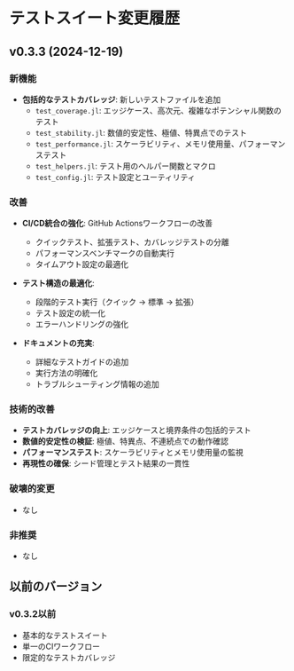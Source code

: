 # テストスイート変更履歴

## v0.3.3 (2024-12-19)

### 新機能
- **包括的なテストカバレッジ**: 新しいテストファイルを追加
  - `test_coverage.jl`: エッジケース、高次元、複雑なポテンシャル関数のテスト
  - `test_stability.jl`: 数値的安定性、極値、特異点でのテスト
  - `test_performance.jl`: スケーラビリティ、メモリ使用量、パフォーマンステスト
  - `test_helpers.jl`: テスト用のヘルパー関数とマクロ
  - `test_config.jl`: テスト設定とユーティリティ

### 改善
- **CI/CD統合の強化**: GitHub Actionsワークフローの改善
  - クイックテスト、拡張テスト、カバレッジテストの分離
  - パフォーマンスベンチマークの自動実行
  - タイムアウト設定の最適化

- **テスト構造の最適化**: 
  - 段階的テスト実行（クイック → 標準 → 拡張）
  - テスト設定の統一化
  - エラーハンドリングの強化

- **ドキュメントの充実**:
  - 詳細なテストガイドの追加
  - 実行方法の明確化
  - トラブルシューティング情報の追加

### 技術的改善
- **テストカバレッジの向上**: エッジケースと境界条件の包括的テスト
- **数値的安定性の検証**: 極値、特異点、不連続点での動作確認
- **パフォーマンステスト**: スケーラビリティとメモリ使用量の監視
- **再現性の確保**: シード管理とテスト結果の一貫性

### 破壊的変更
- なし

### 非推奨
- なし

## 以前のバージョン

### v0.3.2以前
- 基本的なテストスイート
- 単一のCIワークフロー
- 限定的なテストカバレッジ
